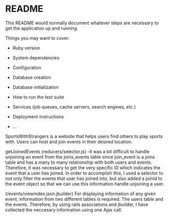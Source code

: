 # README

This README would normally document whatever steps are necessary to get the
application up and running.

Things you may want to cover:

* Ruby version

* System dependencies

* Configuration

* Database creation

* Database initialization

* How to run the test suite

* Services (job queues, cache servers, search engines, etc.)

* Deployment instructions

* ...

SportsWithStrangers is a website that helps users find others to play sports with. Users can host and join events in their desired location.

getJoinedEvents (reducers/selector.js)
-it was a bit difficult to handle unjoining an event from the joins_events table since join_event is a joins table and has a many to many relationship with both users and events. Therefore, it was necessary to get the very specific ID which indicates the event that a user has joined. In order to accomplish this, I used a selector to not only filter the events that user has joined into, but also added a joinId to the event object so that we can use this information handle unjoining a user.

(/events/viewindex.json.jbuilder)
For displaying information of any given event, information from two different tables is required. The users table and the events. Therefore, by using rails associations and jbuilder, I have collected the neccesary information using one Ajax call.
